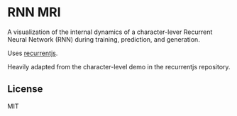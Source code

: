 
# RNN MRI

A visualization of the internal dynamics of a character-lever Recurrent Neural Network (RNN) during training, prediction, and generation.

Uses [recurrentjs](https://github.com/karpathy/recurrentjs).

Heavily adapted from the character-level demo in the recurrentjs repository.

## License

MIT
